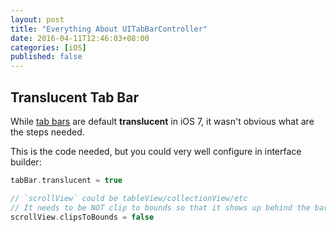 ```yaml
---
layout: post
title: "Everything About UITabBarController"
date: 2016-04-11T12:46:03+08:00
categories: [iOS]
published: false
---
```



## Translucent Tab Bar

While [tab bars](https://developer.apple.com/library/ios/documentation/UserExperience/Conceptual/UIKitUICatalog/UITabBar.html) are default **translucent** in iOS 7, it wasn't obvious what are the steps needed.

This is the code needed, but you could very well configure in interface builder:

```swift
tabBar.translucent = true

// `scrollView` could be tableView/collectionView/etc
// It needs to be NOT clip to bounds so that it shows up behind the bar bar
scrollView.clipsToBounds = false
```
